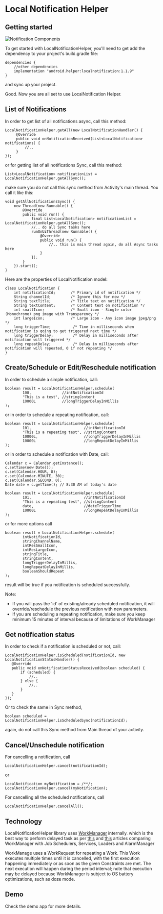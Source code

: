 Local Notification Helper
===========

Getting started
---------------

![Notification Components](https://image.ibb.co/crmpxU/android_local_notification.png)

To get started with LocalNotificationHelper, you'll need to get
add the dependency to your project's build.gradle file:

```
dependencies {
    //other dependencies
    implementation "android.helper:localnotification:1.1.9"
}
```
and sync up your project.

Good. Now you are all set to use LocalNotification Helper.

List of Notifications
--------
In order to get list of all notifications async, call this method:

```
LocalNotificationHelper.getAll(new LocalNotificationHandler() {
     @Override
     public void onNotificationReceived(List<LocalNotification> notifications) {
         //..
     }
});
```
or for getting list of all notifications Sync, call this method:
```
List<LocalNotification> notificationList = LocalNotificationHelper.getAllSync();
```
make sure you do not call this sync method from Activity's main thread. You call it like this:
```
void getAllNotificationsSync() {
    new Thread(new Runnable() {
        @Override
        public void run() {
            final List<LocalNotification> notificationList = LocalNotificationHelper.getAllSync();
            //.. do all Sync tasks here
            runOnUiThread(new Runnable() {
                @Override
                public void run() {
                    //.. this is main thread again, do all Async tasks here
                }
            });
        }
    }).start();
}
```
Here are the properties of LocalNotification model:
```
class LocalNotification {
    int notificationId;       /* Primary id of notification */
    String channelId;         /* Ignore this for now */
    String textTitle;         /* Title text on notification */
    String textContent;       /* Content text on notification */
    int smallIcon;            /* Small icon - Single color (Monochrome) png image with Transparency */
    int largeIcon;            /* Large icon - Any icon image jpeg/png */
    long triggerTime;          /* Time in milliseconds when notification is going to get triggered next time */
    long triggerDelay;         /* Delay in milliseconds after notification will triggered */
    long repeatDelay;          /* Delay in milliseconds after notification will repeated, 0 if not repeating */
}
```
Create/Schedule or Edit/Reschedule notification
--------
In order to schedule a simple notification, call:
```
boolean result = LocalNotificationHelper.schedule(
        100,              //intNotificationId
        "This is a test", //stringContent
        10000L            //longTriggerDelayInMillis
);
```
or in order to schedule a repeating notification, call:
```
boolean result = LocalNotificationHelper.schedule(
        101,                        //intNotificationId
        "This is a repeating test", //stringContent
        10000L,                     //longTriggerDelayInMillis
        10000L                      //longRepeatDelayInMillis
);
```
or in order to schedule a notification with Date, call:
```
Calendar c = Calendar.getInstance();
c.setTime(new Date());
c.set(Calendar.HOUR, 8);
c.set(Calendar.MINUTE, 30);
c.set(Calendar.SECOND, 0);
Date date = c.getTime(); // 8:30 AM of today's date

boolean result = LocalNotificationHelper.schedule(
        101,                        //intNotificationId
        "This is a repeating test", //stringContent
        date,                       //dateTriggerTime
        10000L                      //longRepeatDelayInMillis
);
```
or for more options call
```
boolean result = LocalNotificationHelper.schedule(
        intNotificationId,
        stringChannelName,
        intResSmallIcon,
        intResLargeIcon,
        stringTitle,
        stringContent,
        longTriggerDelayInMillis,
        longRepeatDelayInMillis,
        booleanShouldRepeat
);
```
result will be true if you notification is scheduled successfully.

Note:
- If you will pass the 'id' of existing/already scheduled notification, it will override/reschedule the previous notification with new parameters.
- If you are scheduling a repeating notification, make sure you keep minimum 15 minutes of interval because of limitations of WorkManager

Get notification status
--------
In order to check if a notification is scheduled or not, call:
```
LocalNotificationHelper.isScheduled(notificationId, new LocalNotificationStatusHandler() {
   @Override
   public void onNotificationStatusReceived(boolean scheduled) {
       if (scheduled) {
           //..
       } else {
           //..
       }
   }
});
```
Or to check the same in Sync method,
```
boolean scheduled = LocalNotificationHelper.isScheduledSync(notificationId);
```
again, do not call this Sync method from Main thread of your activity.

Cancel/Unschedule notification
--------
For cancelling a notification, call
```
LocalNotificationHelper.cancel(notificationId);
```
or
```
LocalNotification myNotification = /**/;
LocalNotificationHelper.cancel(myNotification);
```

For cancelling all the scheduled notifications, call
```
LocalNotificationHelper.cancelAll();
```

Technology
--------
LocalNotificationHelper library uses <a href="https://developer.android.com/topic/libraries/architecture/workmanager">WorkManager</a> internally. which is the best way to perform delayed task as per <a href="https://medium.com/@aleesha/the-amazing-workmanager-in-android-ba046b69295">this</a> and <a href="https://medium.com/mindorks/lets-work-manager-do-background-processing-58356e1ab844">this</a> articles comparing WorkManager with Job Schedulers, Services, Loaders and AlarmManager

WorkManage uses a WorkRequest for repeating a Work. This Work executes multiple times until it is cancelled, with the first execution happening immediately or as soon as the given Constraints are met. The next execution will happen during the period interval; note that execution may be delayed because WorkManager is subject to OS battery optimizations, such as doze mode.

Demo
--------
Check the demo app for more details.
